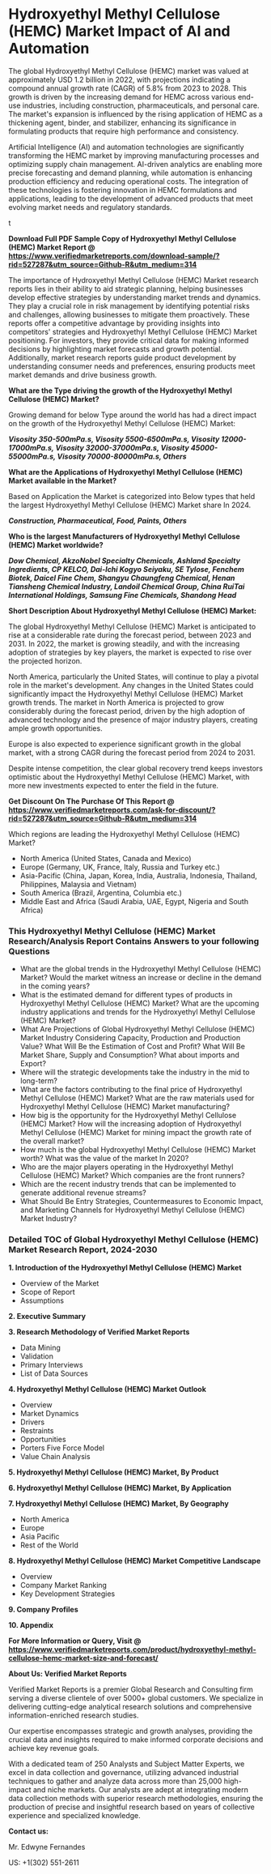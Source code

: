 <meta name="title" content="Global Hydroxyethyl Methyl Cellulose (HEMC) Market Impact of AI and Automation"><meta name="description" content="The global Hydroxyethyl Methyl Cellulose (HEMC) market was valued at approximately USD 1.2 billion in 2022, with projections indicating a compound annual growth rate ("><meta name="title" content="Hydroxyethyl Methyl Cellulose (HEMC) Market Size, Share, Scope, Trends, Growth, Opportunities, Analysis, Forecast"><h1>Hydroxyethyl Methyl Cellulose (HEMC) Market Impact of AI and Automation</h1><p>The global Hydroxyethyl Methyl Cellulose (HEMC) market was valued at approximately USD 1.2 billion in 2022, with projections indicating a compound annual growth rate (CAGR) of 5.8% from 2023 to 2028. This growth is driven by the increasing demand for HEMC across various end-use industries, including construction, pharmaceuticals, and personal care. The market's expansion is influenced by the rising application of HEMC as a thickening agent, binder, and stabilizer, enhancing its significance in formulating products that require high performance and consistency.</p><p>Artificial Intelligence (AI) and automation technologies are significantly transforming the HEMC market by improving manufacturing processes and optimizing supply chain management. AI-driven analytics are enabling more precise forecasting and demand planning, while automation is enhancing production efficiency and reducing operational costs. The integration of these technologies is fostering innovation in HEMC formulations and applications, leading to the development of advanced products that meet evolving market needs and regulatory standards.</p>t</p><p id="" class=""><strong>Download Full PDF Sample Copy of Hydroxyethyl Methyl Cellulose (HEMC) Market Report @ <a href="https://www.verifiedmarketreports.com/download-sample/?rid=527287&utm_source=Github-R&utm_medium=314" target="_blank">https://www.verifiedmarketreports.com/download-sample/?rid=527287&utm_source=Github-R&utm_medium=314</a></strong></p><p>The importance of&nbsp;Hydroxyethyl Methyl Cellulose (HEMC) Market research reports lies in their ability to aid strategic planning, helping businesses develop effective strategies by understanding market trends and dynamics. They play a crucial role in risk management by identifying potential risks and challenges, allowing businesses to mitigate them proactively. These reports offer a competitive advantage by providing insights into competitors' strategies and Hydroxyethyl Methyl Cellulose (HEMC) Market positioning. For investors, they provide critical data for making informed decisions by highlighting market forecasts and growth potential. Additionally, market research reports guide product development by understanding consumer needs and preferences, ensuring products meet market demands and drive business growth.</p><p><strong>What are the&nbsp;Type driving the growth of the Hydroxyethyl Methyl Cellulose (HEMC) Market?</strong></p><p id="" class="">Growing demand for below Type around the world has had a direct impact on the growth of the Hydroxyethyl Methyl Cellulose (HEMC) Market:</p><em><strong>Visosity 350-500mPa.s, Visosity 5500-6500mPa.s, Visosity 12000-17000mPa.s, Visosity 32000-37000mPa.s, Visosity 45000-55000mPa.s, Visosity 70000-80000mPa.s, Others</strong></em></p><strong>What are the&nbsp;Applications&nbsp;of Hydroxyethyl Methyl Cellulose (HEMC) Market available in the Market?</strong></p><p id="" class="">Based on Application the Market is categorized into Below types that held the largest Hydroxyethyl Methyl Cellulose (HEMC) Market share In 2024.</p><em><strong>Construction, Pharmaceutical, Food, Paints, Others</strong></em></p><strong>Who is the largest Manufacturers of Hydroxyethyl Methyl Cellulose (HEMC) Market worldwide?</strong></p><p><em><strong>Dow Chemical, AkzoNobel Specialty Chemicals, Ashland Specialty Ingredients, CP KELCO, Dai-Ichi Kogyo Seiyaku, SE Tylose, Fenchem Biotek, Daicel Fine Chem, Shangyu Chaungfeng Chemical, Henan Tiansheng Chemical Industry, Landoil Chemical Group, China RuiTai International Holdings, Samsung Fine Chemicals, Shandong Head</strong></em></p><p id="" class=""><strong>Short Description About Hydroxyethyl Methyl Cellulose (HEMC) Market:</strong></p><p>The global Hydroxyethyl Methyl Cellulose (HEMC) Market is anticipated to rise at a considerable rate during the forecast period, between 2023 and 2031. In 2022, the market is growing steadily, and with the increasing adoption of strategies by key players, the market is expected to rise over the projected horizon.</p><p>North America, particularly the United States, will continue to play a pivotal role in the market's development. Any changes in the United States could significantly impact the Hydroxyethyl Methyl Cellulose (HEMC) Market growth trends. The market in North America is projected to grow considerably during the forecast period, driven by the high adoption of advanced technology and the presence of major industry players, creating ample growth opportunities.</p><p>Europe is also expected to experience significant growth in the global market, with a strong CAGR during the forecast period from 2024 to 2031.</p><p>Despite intense competition, the clear global recovery trend keeps investors optimistic about the Hydroxyethyl Methyl Cellulose (HEMC) Market, with more new investments expected to enter the field in the future.</p><p id="" class=""><strong>Get Discount On The Purchase Of This Report @ <a href="https://www.verifiedmarketreports.com/ask-for-discount/?rid=527287&utm_source=Github-R&utm_medium=314" target="_blank">https://www.verifiedmarketreports.com/ask-for-discount/?rid=527287&utm_source=Github-R&utm_medium=314</a></strong></p>Which regions are leading the Hydroxyethyl Methyl Cellulose (HEMC) Market?</p><ul><li>North America (United States, Canada and Mexico)</li><li>Europe (Germany, UK, France, Italy, Russia and Turkey etc.)</li><li>Asia-Pacific (China, Japan, Korea, India, Australia, Indonesia, Thailand, Philippines, Malaysia and Vietnam)</li><li>South America (Brazil, Argentina, Columbia etc.)</li><li>Middle East and Africa (Saudi Arabia, UAE, Egypt, Nigeria and South Africa)</li></ul><h3 id="" class="">This Hydroxyethyl Methyl Cellulose (HEMC) Market Research/Analysis Report Contains Answers to your following Questions</h3><ul><li>What are the global trends in the Hydroxyethyl Methyl Cellulose (HEMC) Market? Would the market witness an increase or decline in the demand in the coming years?</li><li>What is the estimated demand for different types of products in Hydroxyethyl Methyl Cellulose (HEMC) Market? What are the upcoming industry applications and trends for the Hydroxyethyl Methyl Cellulose (HEMC) Market?</li><li>What Are Projections of Global Hydroxyethyl Methyl Cellulose (HEMC) Market Industry Considering Capacity, Production and Production Value? What Will Be the Estimation of Cost and Profit? What Will Be Market Share, Supply and Consumption? What about imports and Export?</li><li>Where will the strategic developments take the industry in the mid to long-term?</li><li>What are the factors contributing to the final price of Hydroxyethyl Methyl Cellulose (HEMC) Market? What are the raw materials used for Hydroxyethyl Methyl Cellulose (HEMC) Market manufacturing?</li><li>How big is the opportunity for the Hydroxyethyl Methyl Cellulose (HEMC) Market? How will the increasing adoption of Hydroxyethyl Methyl Cellulose (HEMC) Market for mining impact the growth rate of the overall market?</li><li>How much is the global Hydroxyethyl Methyl Cellulose (HEMC) Market worth? What was the value of the market In 2020?</li><li>Who are the major players operating in the Hydroxyethyl Methyl Cellulose (HEMC) Market? Which companies are the front runners?</li><li>Which are the recent industry trends that can be implemented to generate additional revenue streams?</li><li>What Should Be Entry Strategies, Countermeasures to Economic Impact, and Marketing Channels for Hydroxyethyl Methyl Cellulose (HEMC) Market Industry?</li></ul><h3 id="" class="">Detailed TOC of Global Hydroxyethyl Methyl Cellulose (HEMC) Market Research Report, 2024-2030</h3><p id="" class=""><strong>1. Introduction of the Hydroxyethyl Methyl Cellulose (HEMC) Market</strong></p><ul><li>Overview of the Market</li><li>Scope of Report</li><li>Assumptions</li></ul><p id="" class=""><strong>2. Executive Summary</strong></p><p id="" class=""><strong>3. Research Methodology of Verified Market Reports</strong></p><ul><li>Data Mining</li><li>Validation</li><li>Primary Interviews</li><li>List of Data Sources</li></ul><p id="" class=""><strong>4. Hydroxyethyl Methyl Cellulose (HEMC) Market Outlook</strong></p><ul><li>Overview</li><li>Market Dynamics</li><li>Drivers</li><li>Restraints</li><li>Opportunities</li><li>Porters Five Force Model</li><li>Value Chain Analysis</li></ul><p id="" class=""><strong>5. Hydroxyethyl Methyl Cellulose (HEMC) Market, By Product</strong></p><p id="" class=""><strong>6. Hydroxyethyl Methyl Cellulose (HEMC) Market, By Application</strong></p><p id="" class=""><strong>7. Hydroxyethyl Methyl Cellulose (HEMC) Market, By Geography</strong></p><ul><li>North America</li><li>Europe</li><li>Asia Pacific</li><li>Rest of the World</li></ul><p id="" class=""><strong>8. Hydroxyethyl Methyl Cellulose (HEMC) Market Competitive Landscape</strong></p><ul><li>Overview</li><li>Company Market Ranking</li><li>Key Development Strategies</li></ul><p id="" class=""><strong>9. Company Profiles</strong></p><p id="" class=""><strong>10. Appendix</strong></p><p id="" class=""><strong>For More Information or Query, Visit @ <a href="https://www.verifiedmarketreports.com/product/hydroxyethyl-methyl-cellulose-hemc-market-size-and-forecast/" target="_blank">https://www.verifiedmarketreports.com/product/hydroxyethyl-methyl-cellulose-hemc-market-size-and-forecast/</a></strong></p><p id="" class=""><strong>About Us: Verified Market Reports</strong></p><p id="" class="">Verified Market Reports is a premier Global Research and Consulting firm serving a diverse clientele of over 5000+ global customers. We specialize in delivering cutting-edge analytical research solutions and comprehensive information-enriched research studies.</p><p id="" class="">Our expertise encompasses strategic and growth analyses, providing the crucial data and insights required to make informed corporate decisions and achieve key revenue goals.</p><p id="" class="">With a dedicated team of 250 Analysts and Subject Matter Experts, we excel in data collection and governance, utilizing advanced industrial techniques to gather and analyze data across more than 25,000 high-impact and niche markets. Our analysts are adept at integrating modern data collection methods with superior research methodologies, ensuring the production of precise and insightful research based on years of collective experience and specialized knowledge.</p><p id="" class=""><strong>Contact us:</strong></p><p id="" class="">Mr. Edwyne Fernandes</p><p id="" class="">US: +1(302) 551-2611</p>